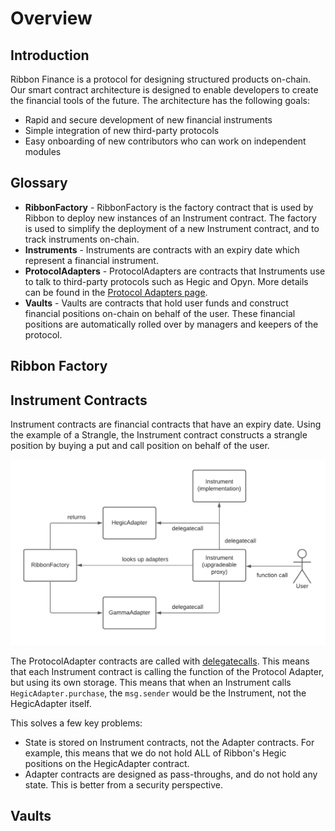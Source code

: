 # Overview

## Introduction

Ribbon Finance is a protocol for designing structured products on-chain. Our smart contract architecture is designed to enable developers to create the financial tools of the future. The architecture has the following goals:

* Rapid and secure development of new financial instruments
* Simple integration of new third-party protocols
* Easy onboarding of new contributors who can work on independent modules

## Glossary

* **RibbonFactory** - RibbonFactory is the factory contract that is used by Ribbon to deploy new instances of an Instrument contract. The factory is used to simplify the deployment of a new Instrument contract, and to track instruments on-chain.
* **Instruments** - Instruments are contracts with an expiry date which represent a financial instrument.
* **ProtocolAdapters** - ProtocolAdapters are contracts that Instruments use to talk to third-party protocols such as Hegic and Opyn. More details can be found in the [Protocol Adapters page](protocol-adapters.md).
* **Vaults** - Vaults are contracts that hold user funds and construct financial positions on-chain on behalf of the user. These financial positions are automatically rolled over by managers and keepers of the protocol.

## Ribbon Factory



## Instrument Contracts

Instrument contracts are financial contracts that have an expiry date. Using the example of a Strangle, the Instrument contract constructs a strangle position by buying a put and call position on behalf of the user.

![Flow chart for an Instrument contract](../../.gitbook/assets/instrument-flowchart%20%281%29.png)

The ProtocolAdapter contracts are called with [delegatecalls](https://medium.com/coinmonks/delegatecall-calling-another-contract-function-in-solidity-b579f804178c). This means that each Instrument contract is calling the function of the Protocol Adapter, but using its own storage. This means that when an Instrument calls `HegicAdapter.purchase`, the `msg.sender` would be the Instrument, not the HegicAdapter itself.

This solves a few key problems:

* State is stored on Instrument contracts, not the Adapter contracts. For example, this means that we do not hold ALL of Ribbon's Hegic positions on the HegicAdapter contract.
* Adapter contracts are designed as pass-throughs, and do not hold any state. This is better from a security perspective.

## Vaults

